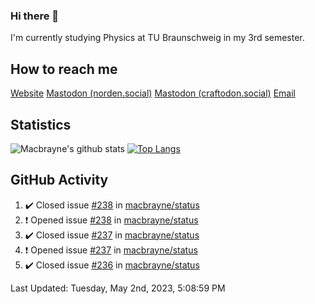### Hi there 👋
I'm currently studying Physics at TU Braunschweig in my 3rd semester.

## How to reach me
[Website](https://florentin-schleuss.de)
<a rel="me" href="https://norden.social/@florentin">Mastodon (norden.social)</a>
<a rel="me" href="https://craftodon.social/@frodolon">Mastodon (craftodon.social)</a>
[Email](mailto:hello@macbrayne.de)

## Statistics
![Macbrayne's github stats](https://github-readme-stats.vercel.app/api?username=macbrayne&count_private=true&show_icons=true&hide_rank=true&custom_title=macbrayne's%20GitHub%20Stats)
[![Top Langs](https://github-readme-stats.vercel.app/api/top-langs/?username=macbrayne&exclude_repo=liftron&layout=compact)](https://github.com/anuraghazra/github-readme-stats)
## GitHub Activity

<!--RECENT_ACTIVITY:start-->
1. ✔️ Closed issue [#238](https://github.com/macbrayne/status/issues/238) in [macbrayne/status](https://github.com/macbrayne/status)
2. ❗️ Opened issue [#238](https://github.com/macbrayne/status/issues/238) in [macbrayne/status](https://github.com/macbrayne/status)
3. ✔️ Closed issue [#237](https://github.com/macbrayne/status/issues/237) in [macbrayne/status](https://github.com/macbrayne/status)
4. ❗️ Opened issue [#237](https://github.com/macbrayne/status/issues/237) in [macbrayne/status](https://github.com/macbrayne/status)
5. ✔️ Closed issue [#236](https://github.com/macbrayne/status/issues/236) in [macbrayne/status](https://github.com/macbrayne/status)
<!--RECENT_ACTIVITY:end-->

<!--RECENT_ACTIVITY:last_update-->
Last Updated: Tuesday, May 2nd, 2023, 5:08:59 PM
<!--RECENT_ACTIVITY:last_update_end-->


<!--
**macbrayne/macbrayne** is a ✨ _special_ ✨ repository because its `README.md` (this file) appears on your GitHub profile.

Here are some ideas to get you started:

- 🔭 I’m currently working on ...
- 🌱 I’m currently learning ...
- 👯 I’m looking to collaborate on ...
- 🤔 I’m looking for help with ...
- 💬 Ask me about ...
- 📫 How to reach me: ...
- 😄 Pronouns: ...
- ⚡ Fun fact: ...
-->
